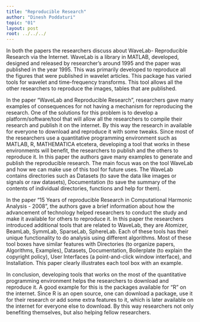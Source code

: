 ```yaml
---
title: "Reproducible Research"
author: "Dinesh Poddaturi"
topic: "01"
layout: post
root: ../../../
---
```


In both the papers the researchers discuss about WaveLab- Reproducible Research via the Internet. WaveLab is a library in MATLAB, developed, designed and released by researcher’s around 1995 and the paper was published in the year 1995. This was primarily developed to reproduce all the figures that were published in wavelet articles. This package has varied tools for wavelet and time-frequency transforms. This tool allows all the other researchers to reproduce the images, tables that are published. 

In the paper “WaveLab and Reproducible Research”, researchers gave many examples of consequences for not having a mechanism for reproducing the research. One of the solutions for this problem is to develop a platform/software/tool that will allow all the researchers to compile their research and publish it on the internet. By this way the research in available for everyone to download and reproduce it with some tweaks. Since most of the researchers use a quantitative programming environment such as MATLAB, R, MATHEMATICA etcetera, developing a tool that works in these environments will benefit, the researchers to publish and the others to reproduce it. In this paper the authors gave many examples to generate and publish the reproducible research. The main focus was on the tool WaveLab and how we can make use of this tool for future uses. The WaveLab contains directories such as Datasets (to save the data like images or signals or raw datasets), Documentation (to save the summary of the contents of individual directories, functions and help for them). 

In the paper “15 Years of reproducible Research in Computational Harmonic Analysis - 2008”, the authors gave a brief information about how the advancement of technology helped researchers to conduct the study and make it available for others to reproduce it. In this paper the researchers introduced additional tools that are related to WaveLab, they are Atomizer, BeamLab, SymmLab, SparseLab, SphereLab. Each of these tools has their unique functionality to do analysis using different algorithms. Most of these tool boxes have similar features with Directories (to organize papers, Algorithms, Examples), Datasets, Documentation, Boilerplate (to explain the copyright policy), User Interfaces (a point-and-click window interface), and Installation. This paper clearly illustrates each tool box with an example. 

In conclusion, developing tools that works on the most of the quantitative programming environment helps the researchers to download and reproduce it. A good example for this is the packages available for “R” on the internet. Since R is an open source, one can download a package, use it for their research or add some extra features to it, which is later available on the internet for everyone else to download. By this way researchers not only benefiting themselves, but also helping fellow researchers.


